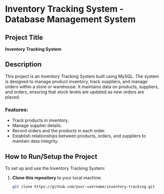 # Inventory Tracking System - Database Management System

## Project Title
**Inventory Tracking System**

## Description
This project is an Inventory Tracking System built using MySQL. The system is designed to manage product inventory, track suppliers, and manage orders within a store or warehouse. It maintains data on products, suppliers, and orders, ensuring that stock levels are updated as new orders are placed.

### Features:
- Track products in inventory.
- Manage supplier details.
- Record orders and the products in each order.
- Establish relationships between products, orders, and suppliers to maintain data integrity.

## How to Run/Setup the Project
To set up and use the Inventory Tracking System:
1. **Clone this repository** to your local machine.
   ```bash
   git clone https://github.com/your-username/inventory-tracking.git
